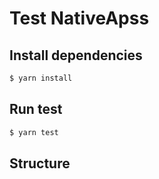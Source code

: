 # Test NativeApss

## Install dependencies

```bash
$ yarn install
```

## Run test

```bash
$ yarn test
```

## Structure

```bash

```
